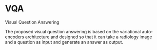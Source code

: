 # VQA
Visual Question Answering

The proposed visual question answering is based on the variational auto-encoders architecture and designed so that it can take a radiology image and a question as input and generate an answer as output.

